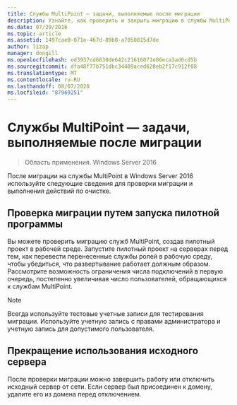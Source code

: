 ```yaml
---
title: Службы MultiPoint — задачи, выполняемые после миграции
description: Узнайте, как проверить и закрыть миграцию в службы MultiPoint.
ms.date: 07/29/2016
ms.topic: article
ms.assetid: 1497cae0-071e-467d-89b8-a7050815d7de
author: lizap
manager: dongill
ms.openlocfilehash: ed3937cd6830de642c21616071e86eca3ad6cd5b
ms.sourcegitcommit: dfa48f77b751dbc34409aced628eb2f17c912f08
ms.translationtype: MT
ms.contentlocale: ru-RU
ms.lasthandoff: 08/07/2020
ms.locfileid: "87969251"
---
```

# <a name="multipoint-services---post-migration-tasks"></a>Службы MultiPoint — задачи, выполняемые после миграции

>Область применения. Windows Server 2016

После миграции на службы MultiPoint в Windows Server 2016 используйте следующие сведения для проверки миграции и выполнения действий по очистке.

## <a name="validate-the-migration-by-running-a-pilot-program"></a>Проверка миграции путем запуска пилотной программы

Вы можете проверить миграцию служб MultiPoint, создав пилотный проект в рабочей среде. Запустите пилотный проект на серверах перед тем, как перевести перенесенные службы ролей в рабочую среду, чтобы убедиться, что развертывание работает должным образом. Рассмотрите возможность ограничения числа подключений в первую очередь, постепенно увеличивая число пользователей, обращающихся к службам MultiPoint.

> [!NOTE]
> Всегда используйте тестовые учетные записи для тестирования миграции. Используйте учетную запись с правами администратора и учетную запись для допустимого пользователя.

## <a name="retire-the-source-server"></a>Прекращение использования исходного сервера
После проверки миграции можно завершить работу или отключить исходный сервер от сети. Если сервер был присоединен к домену, удалите его из домена перед отключением.

